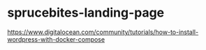 # sprucebites-landing-page

https://www.digitalocean.com/community/tutorials/how-to-install-wordpress-with-docker-compose